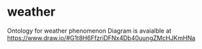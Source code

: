 # weather
Ontology for weather phenomenon
Diagram is avaialble at https://www.draw.io/#G1t8H6FfzriDFNx4Db40uungZMcHJKmHNa
